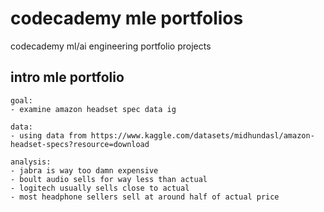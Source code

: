 # codecademy mle portfolios
codecademy ml/ai engineering portfolio projects


## intro mle portfolio
```
goal:
- examine amazon headset spec data ig

data:
- using data from https://www.kaggle.com/datasets/midhundasl/amazon-headset-specs?resource=download

analysis:
- jabra is way too damn expensive
- boult audio sells for way less than actual
- logitech usually sells close to actual
- most headphone sellers sell at around half of actual price
```
